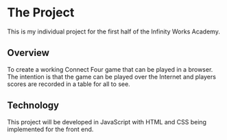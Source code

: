# The Project
This is my individual project for the first half of the Infinity Works Academy.

## Overview
To create a working Connect Four game that can be played in a browser. The intention is that the game can be played over the Internet and players scores are recorded in a table for all to see.

## Technology
This project will be developed in JavaScript with HTML and CSS being implemented for the front end.